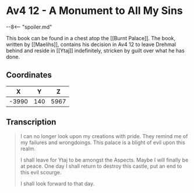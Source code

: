  
# Av4 12 - A Monument to All My Sins

--8<-- "spoiler.md"

This book can be found in a chest atop the [[Burnt Palace]]. The book, written by [[Maelihs]], contains his decision in Av4 12 to leave Drehmal behind and reside in [[Ytaj]] indefinitely, stricken by guilt over what he has done.

## Coordinates
| **X** | **Y** | **Z** |
| :---: | :---: | :---: |
| -3990 |  140  | 5967  |

## Transcription
> I can no longer look upon my creations with pride. They remind me of my failures and wrongdoings. This palace is a blight of evil upon this realm.
>
> I shall leave for Ytaj to be amongst the Aspects. Maybe I will finally be at peace.
> One day I shall return to destroy this castle, put an end to this evil scourge.
>
> I shall look forward to that day.

